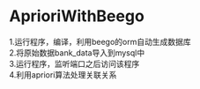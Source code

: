 # AprioriWithBeego
1.运行程序，编译，利用beego的orm自动生成数据库<br/>
2.将原始数据bank_data导入到mysql中<br/>
3.运行程序，监听端口之后访问该程序<br/>
4.利用apriori算法处理关联关系<br/>
